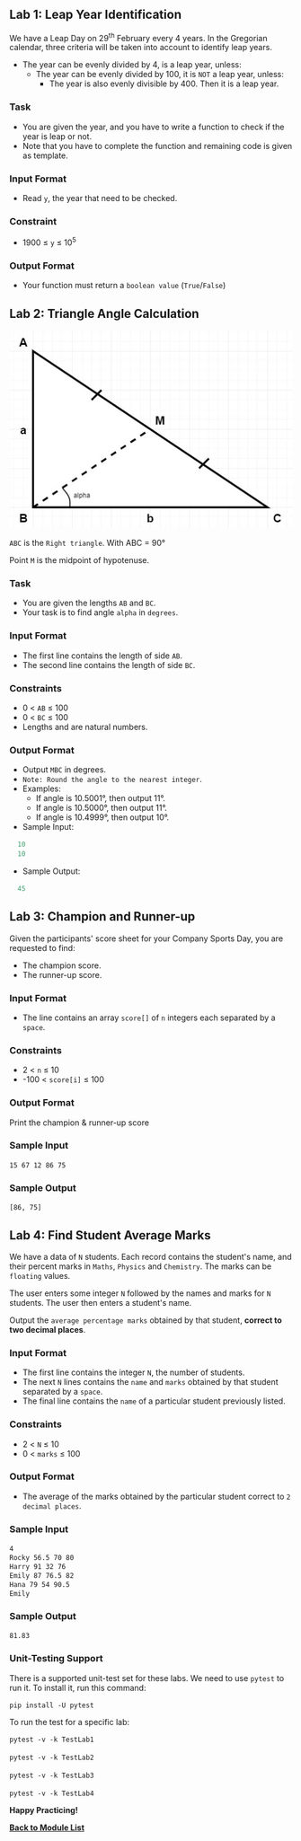 ## Lab 1: Leap Year Identification
We have a Leap Day on 29<sup>th</sup> February every 4 years.
In the Gregorian calendar, three criteria will be taken into account to identify leap years.
- The year can be evenly divided by 4, is a leap year, unless:
    - The year can be evenly divided by 100, it is `NOT` a leap year, unless:
        - The year is also evenly divisible by 400. Then it is a leap year.
### Task
- You are given the year, and you have to write a function to check if the year is leap or not.
- Note that you have to complete the function and remaining code is given as template.
### Input Format
- Read `y`, the year that need to be checked.
### Constraint
- 1900 &leq; `y` &leq; 10<sup>5</sup>
###  Output Format
- Your function must return a `boolean value` (`True`/`False`)
## Lab 2: Triangle Angle Calculation
![ABC Triangle](images/lab-2.jpg)

`ABC` is the `Right triangle`. With ABC = 90°

Point `M` is the midpoint of hypotenuse.
### Task
- You are given the lengths `AB` and `BC`.
- Your task is to find  angle `alpha` in `degrees`.
### Input Format
- The first line contains the length of side `AB`.
- The second line contains the length of side `BC`.
### Constraints
- 0 &lt; `AB` &leq; 100
- 0 &lt; `BC` &leq; 100
- Lengths  and  are natural numbers.
### Output Format
- Output `MBC` in degrees.
- `Note: Round the angle to the nearest integer`.
- Examples:
    - If angle is 10.5001°, then output 11°.
    - If angle is 10.5000°, then output 11°.
    - If angle is 10.4999°, then output 10°.
- Sample Input:
```python
  10
  10
```
- Sample Output:
```python
  45
```
## Lab 3: Champion and Runner-up
Given the participants' score sheet for your Company Sports Day, you are requested to find:
- The champion score.
- The runner-up score.
### Input Format
- The line contains an array `score[]` of `n` integers each separated by a `space`.
### Constraints
- 2 &lt; `n` &leq; 10
- -100 &lt; `score[i]` &leq; 100
### Output Format
Print the champion & runner-up score
### Sample Input
```text
15 67 12 86 75
```
### Sample Output
```text
[86, 75]
``` 
## Lab 4: Find Student Average Marks
We have a data of `N` students. Each record contains the student's name, and their percent marks in `Maths`, `Physics` 
and `Chemistry`. The marks can be `floating` values.

The user enters some integer `N` followed by the names and marks for `N` students. The user then enters a student's 
name.

Output the `average percentage marks` obtained by that student, **correct to two decimal places**.
### Input Format
- The first line contains the integer `N`, the number of students.
- The next `N` lines contains the `name` and `marks` obtained by that student separated by a `space`. 
- The final line contains the `name` of a particular student previously listed.
### Constraints
- 2 &lt; `N` &leq; 10
- 0 &lt; `marks` &leq; 100
### Output Format
- The average of the marks obtained by the particular student correct to `2 decimal places`.
### Sample Input
```text
4
Rocky 56.5 70 80
Harry 91 32 76
Emily 87 76.5 82
Hana 79 54 90.5
Emily
```
### Sample Output
```text
81.83
```

### Unit-Testing Support
There is a supported unit-test set for these labs. We need to use `pytest` to run it. To install it, run this command:
```commandline
pip install -U pytest
```
To run the test for a specific lab:
```commandline
pytest -v -k TestLab1

pytest -v -k TestLab2

pytest -v -k TestLab3

pytest -v -k TestLab4
```

**Happy Practicing!**

[**Back to Module List**](../README.md)